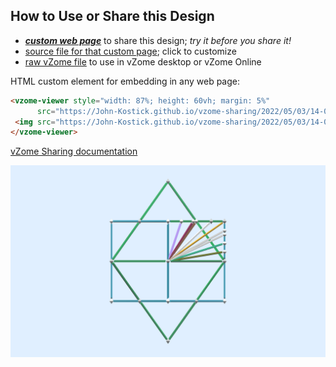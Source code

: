 
## How to Use or Share this Design

 - [***custom web page***][post] to share this design; *try it before you share it!*
 - [source file for that custom page][source]; click to customize
 - [raw vZome file][raw] to use in vZome desktop or vZome Online
 
 HTML custom element for embedding in any web page:
 ```html
<vzome-viewer style="width: 87%; height: 60vh; margin: 5%"
       src="https://John-Kostick.github.io/vzome-sharing/2022/05/03/14-00-49-Twelve-Edge-Transformation/Twelve-Edge-Transformation.vZome" >
  <img src="https://John-Kostick.github.io/vzome-sharing/2022/05/03/14-00-49-Twelve-Edge-Transformation/Twelve-Edge-Transformation.png" />
</vzome-viewer>
 ```

[vZome Sharing documentation](https://vzome.github.io/vzome/sharing.html#how-it-works)

![Image](<Twelve-Edge-Transformation.png>)


[post]: <https://John-Kostick.github.io/vzome-sharing/2022/05/03/Twelve-Edge-Transformation-14-00-49.html>
[source]: <https://github.com/John-Kostick/vzome-sharing/edit/main/_posts/2022-05-03-Twelve-Edge-Transformation-14-00-49.md>
[raw]: <https://raw.githubusercontent.com/John-Kostick/vzome-sharing/main/2022/05/03/14-00-49-Twelve-Edge-Transformation/Twelve-Edge-Transformation.vZome>